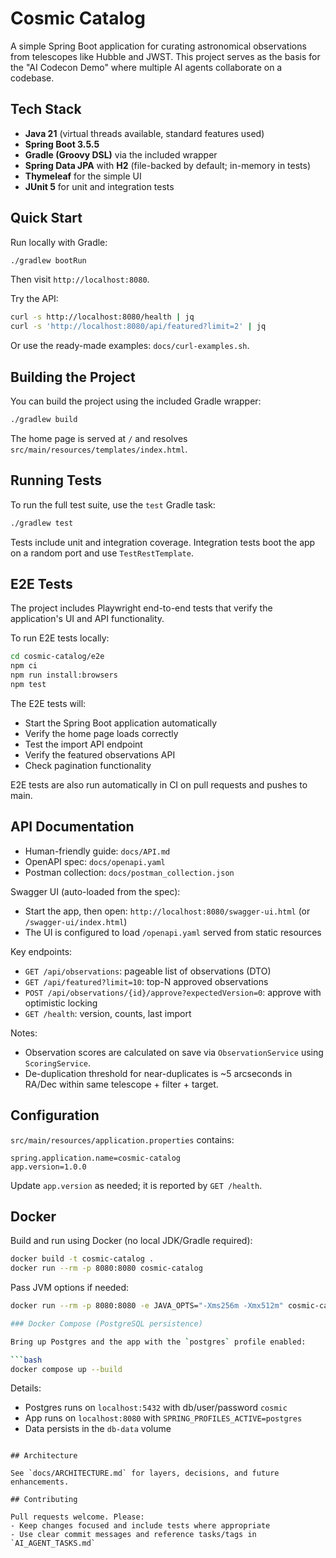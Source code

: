 # Cosmic Catalog

A simple Spring Boot application for curating astronomical observations from telescopes like Hubble and JWST. This project serves as the basis for the "AI Codecon Demo" where multiple AI agents collaborate on a codebase.

## Tech Stack

*   **Java 21** (virtual threads available, standard features used)
*   **Spring Boot 3.5.5**
*   **Gradle (Groovy DSL)** via the included wrapper
*   **Spring Data JPA** with **H2** (file-backed by default; in-memory in tests)
*   **Thymeleaf** for the simple UI
*   **JUnit 5** for unit and integration tests

## Quick Start

Run locally with Gradle:

```bash
./gradlew bootRun
```

Then visit `http://localhost:8080`.

Try the API:

```bash
curl -s http://localhost:8080/health | jq
curl -s 'http://localhost:8080/api/featured?limit=2' | jq
```

Or use the ready-made examples: `docs/curl-examples.sh`.

## Building the Project

You can build the project using the included Gradle wrapper:

```bash
./gradlew build
```

The home page is served at `/` and resolves `src/main/resources/templates/index.html`.

## Running Tests

To run the full test suite, use the `test` Gradle task:

```bash
./gradlew test
```

Tests include unit and integration coverage. Integration tests boot the app on a random port and use `TestRestTemplate`.

## E2E Tests

The project includes Playwright end-to-end tests that verify the application's UI and API functionality.

To run E2E tests locally:

```bash
cd cosmic-catalog/e2e
npm ci
npm run install:browsers
npm test
```

The E2E tests will:
- Start the Spring Boot application automatically
- Verify the home page loads correctly
- Test the import API endpoint
- Verify the featured observations API
- Check pagination functionality

E2E tests are also run automatically in CI on pull requests and pushes to main.

## API Documentation

- Human-friendly guide: `docs/API.md`
- OpenAPI spec: `docs/openapi.yaml`
- Postman collection: `docs/postman_collection.json`

Swagger UI (auto-loaded from the spec):
- Start the app, then open: `http://localhost:8080/swagger-ui.html` (or `/swagger-ui/index.html`)
- The UI is configured to load `/openapi.yaml` served from static resources

Key endpoints:
- `GET /api/observations`: pageable list of observations (DTO)
- `GET /api/featured?limit=10`: top-N approved observations
- `POST /api/observations/{id}/approve?expectedVersion=0`: approve with optimistic locking
- `GET /health`: version, counts, last import

Notes:
- Observation scores are calculated on save via `ObservationService` using `ScoringService`.
- De-duplication threshold for near-duplicates is ~5 arcseconds in RA/Dec within same telescope + filter + target.

## Configuration

`src/main/resources/application.properties` contains:

```
spring.application.name=cosmic-catalog
app.version=1.0.0
```

Update `app.version` as needed; it is reported by `GET /health`.

## Docker

Build and run using Docker (no local JDK/Gradle required):

```bash
docker build -t cosmic-catalog .
docker run --rm -p 8080:8080 cosmic-catalog
```

Pass JVM options if needed:

```bash
docker run --rm -p 8080:8080 -e JAVA_OPTS="-Xms256m -Xmx512m" cosmic-catalog

### Docker Compose (PostgreSQL persistence)

Bring up Postgres and the app with the `postgres` profile enabled:

```bash
docker compose up --build
```

Details:
- Postgres runs on `localhost:5432` with db/user/password `cosmic`
- App runs on `localhost:8080` with `SPRING_PROFILES_ACTIVE=postgres`
- Data persists in the `db-data` volume
```

## Architecture

See `docs/ARCHITECTURE.md` for layers, decisions, and future enhancements.

## Contributing

Pull requests welcome. Please:
- Keep changes focused and include tests where appropriate
- Use clear commit messages and reference tasks/tags in `AI_AGENT_TASKS.md`
